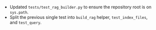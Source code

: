 - Updated `tests/test_rag_builder.py` to ensure the repository root is on `sys.path`.
- Split the previous single test into `build_rag` helper, `test_index_files`, and `test_query`.
